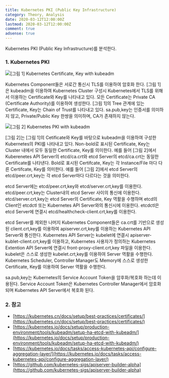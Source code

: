 ```yaml
---
title: Kubernetes PKI (Public Key Infrastructure)
category: Theory, Analysis
date: 2020-03-12T12:00:00Z
lastmod: 2020-03-12T12:00:00Z
comment: true
adsense: true
---
```


Kubernetes PKI (Public Key Infrastructure)를 분석한다.

### 1. Kubernetes PKI

![[그림 1] Kubernetes Certificate, Key with kubeadm]({{site.baseurl}}/images/theory_analysis/Kubernetes_PKI/Kubernetes_Cert_Key.PNG)

Kubernetes Component들은 서로간 통신시 TLS를 이용하여 암호화 한다. [그림 1]은 kubeadm을 이용하여 Kubernetes Cluster 구성시 Kubernetes에서 TLS를 위해서 이용하는 Certificate와 Key를 나타내고 있다. 모든 Certificate는 Private CA (Certificate Authority)를 이용하여 생성한다. [그림 1]의 Tree 관계에 있는 Certificate, Key는 Chain of Trust를 나타내고 있다. sa.pub,key는 인증서를 의미하지 않고, Private/Public Key 한쌍을 의미하며, CA가 존재하지 않는다.

![[그림 2] Kubernetes PKI with kubeadm]({{site.baseurl}}/images/theory_analysis/Kubernetes_PKI/Kubernetes_PKI.PNG)

[그림 2]는 [그림 1]의 Cetificate와 Key를 바탕으로 kubeadm을 이용하여 구성한 Kubernetes의 PKI를 나타내고 있다. Non-bold로 표시된 Certificate, Key는 Cluster 내에서 모두 동일한 Certificate, Key를 의미한다. 예를 들어 [그림 2]에서 Kuberenetes API Server의 etcd/ca.crt와 etcd Server의 etcd/ca.crt는 동일한 Certificate를 나타낸다. Bold로 표시된 Certifcate, Key는 각 Instance/File 마다 다른 Certifcate, Key를 의미한다. 예를 들어 [그림 2]에서 etcd Server의 etcd/peer.crt,key는 각 etcd Server마다 다르다는 것을 의미한다.

etcd Server에는 etcd/peer.crt,key와 etcd/server.crt,key를 이용한다. etcd/peer.crt,key는 Cluster내의 etcd Server 사이의 통신에 이용한다. etcd/server.crt,key는 etcd Server의 Certificate, Key 역활을 수행하며 etcd의 Client인 etcdctl 또는 Kubernetes API Server와의 통신시에 이용한다. etcdctl은 etcd Server에 연결시 etcd/healthcheck-client.crt,key를 이용한다.

etcd Server를 제외한 나머지 Kubernetes Component들은 ca.crt를 기반으로 생성된 client.crt,key를 이용하여 apiserver.crt,key를 이용하는 Kubernetes API Server와 통신한다. Kubernetes API Server는 kubelet에 연결시 apiserver-kublet-client.crt,key를 이용하고, Kubernetes 사용자가 정의하는 Kubernetes Extention API Server에 연결시 front-proxy-client.crt,key 파일을 이용한다. kubelet은 스스로 생성한 kubelet.crt,key를 이용하여 Server 역활을 수행한다. Kubernetes Scheduler, Controller Manager도 Memory에 스스로 생성한 Certificate, Key를 이용하여 Server 역활을 수행한다.

sa.pub,key는 Kubernetes의 Service Account Token을 암후화/복호화 하는데 이용된다. Service Account Token은 Kubernetes Controller Manager에서 암호화 되며 Kubernetes API Server에서 복호화 된다.

### 2. 참고

* [https://kubernetes.cn/docs/setup/best-practices/certificates/](https://kubernetes.cn/docs/setup/best-practices/certificates/)
* [https://kubernetes.io/docs/setup/production-environment/tools/kubeadm/setup-ha-etcd-with-kubeadm/](https://kubernetes.io/docs/setup/production-environment/tools/kubeadm/setup-ha-etcd-with-kubeadm/)
* [https://kubernetes.io/docs/tasks/access-kubernetes-api/configure-aggregation-layer/](https://kubernetes.io/docs/tasks/access-kubernetes-api/configure-aggregation-layer/)
* [https://github.com/kubernetes-sigs/apiserver-builder-alpha](https://github.com/kubernetes-sigs/apiserver-builder-alpha)
